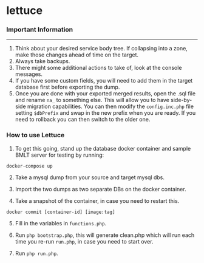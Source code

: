 # lettuce

### Important Information
____
1. Think about your desired service body tree.  If collapsing into a zone, make those changes ahead of time on the target.
2. Always take backups.
3. There might some additional actions to take of, look at the console messages.
4. If you have some custom fields, you will need to add them in the target database first before exporting the dump.
5. Once you are done with your exported merged results, open the .sql file and rename `na_` to something else.  This will allow you to have side-by-side migration capabilities.   You can then modify the `config.inc.php` file setting `$dbPrefix` and swap in the new prefix when you are ready.  If you need to rollback you can then switch to the older one. 

### How to use Lettuce

1. To get this going, stand up the database docker container and sample BMLT server for testing by running:

`docker-compose up`

2. Take a mysql dump from your source and target mysql dbs.

3. Import the two dumps as two separate DBs on the docker container.

4. Take a snapshot of the container, in case you need to restart this.

`docker commit [container-id] [image:tag]`

5. Fill in the variables in `functions.php`.

6. Run `php bootstrap.php`, this will generate clean.php which will run each time you re-run `run.php`, in case you need to start over.

7. Run `php run.php`.